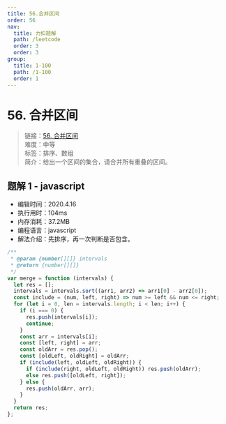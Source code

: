 ```yaml
---
title: 56.合并区间
order: 56
nav:
  title: 力扣题解
  path: /leetcode
  order: 3
  order: 3
group:
  title: 1-100
  path: /1-100
  order: 1
---
```


# 56. 合并区间

> 链接：[56. 合并区间](https://leetcode-cn.com/problems/merge-intervals/)  
> 难度：中等  
> 标签：排序、数组  
> 简介：给出一个区间的集合，请合并所有重叠的区间。

## 题解 1 - javascript

- 编辑时间：2020.4.16
- 执行用时：104ms
- 内存消耗：37.2MB
- 编程语言：javascript
- 解法介绍：先排序，再一次判断是否包含。

```javascript
/**
 * @param {number[][]} intervals
 * @return {number[][]}
 */
var merge = function (intervals) {
  let res = [];
  intervals = intervals.sort((arr1, arr2) => arr1[0] - arr2[0]);
  const include = (num, left, right) => num >= left && num <= right;
  for (let i = 0, len = intervals.length; i < len; i++) {
    if (i === 0) {
      res.push(intervals[i]);
      continue;
    }
    const arr = intervals[i];
    const [left, right] = arr;
    const oldArr = res.pop();
    const [oldLeft, oldRight] = oldArr;
    if (include(left, oldLeft, oldRight)) {
      if (include(right, oldLeft, oldRight)) res.push(oldArr);
      else res.push([oldLeft, right]);
    } else {
      res.push(oldArr, arr);
    }
  }
  return res;
};
```
